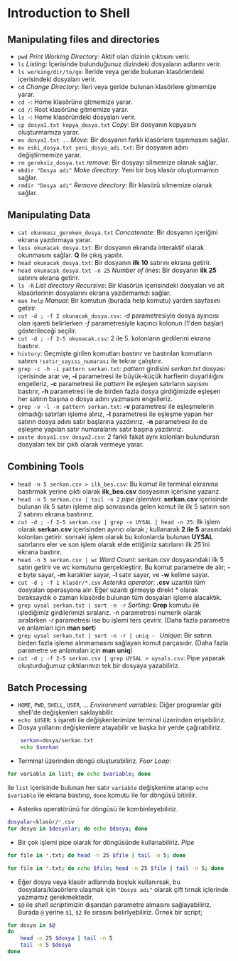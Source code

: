 # Introduction to Shell

## Manipulating files and directories

- `pwd` *Print Working Directory*: Aktif olan dizinin çıktısını verir.
- `ls` *Listing*: İçerisinde bulunduğunuz dizindeki dosyaların adlarını verir.
- `ls working/dir/to/go`: İleride veya geride bulunan klasörlerdeki içerisindeki dosyaları verir.
- `cd` *Change Directory*: İleri veya geride bulunan klasörlere gitmemize yarar.
- `cd ~`: Home klasörüne gitmemize yarar.
- `cd /`: Root klasörüne gitmemize yarar.
- `ls ~`: Home klasöründeki dosyaları verir.
- `cp dosya1.txt kopya_dosya.txt` *Copy*: Bir dosyanın kopyasını oluşturmamıza yarar.
- `mv dosya1.txt ..` *Move*: Bir dosyanın farklı klasörlere taşınmasını sağlar.
- `mv eski_dosya.txt yeni_dosya_adı.txt`: Bir dosyanın adını değiştirmemize yarar.
- `rm gereksiz_dosya.txt` *remove*: Bir dosyayı silmemize olanak sağlar.
- `mkdir "Dosya adı"` *Make directory*: Yeni bir boş klasör oluşturmamızı sağlar.
- `rmdir "Dosya adı"` *Remove directory*: Bir klasörü silmemize olanak sağlar.

## Manipulating Data

- `cat okunması_gereken_dosya.txt` *Concatenate*: Bir dosyanın içeriğini ekrana yazdırmaya yarar.
- `less okunacak_dosya.txt`: Bir dosyanın ekranda interaktif olarak okunmasını sağlar. **Q** ile çıkış yapılır.
- `head okunacak_dosya.txt`: Bir dosyanın **ilk 10** satırını ekrana getirir.
- `head okunacak_dosya.txt -n 25` *Number of lines*: Bir dosyanın **ilk 25** satırını ekrana getirir.
- `ls -R` *List directory Recursive*: Bir klasörün içerisindeki dosyaları ve alt klasörlerinin dosyalarını ekrana yazdırmamızı sağlar.
- `man help` *Manual*: Bir komutun (burada help komutu) yardım sayfasını getirir.
- `cut -d ; -f 2 okunacak_dosya.csv`: *-d* parametresiyle dosya ayırıcısı olan işareti belirlerken *-f* parametresiyle kaçıncı kolonun (1'den başlar) gösterileceği seçilir.
- `cut -d ; -f 2-5 okunacak.csv`: 2 ile 5. kolonların girdilerini ekrana bastırır.
- `history`: Geçmişte girilen komutları bastırır ve bastırılan komutların satırını `!satır_sayısı_numarası` ile tekrar çalıştırır.
- `grep -c -h -i pattern serkan.txt`: *pattern* girdisini *serkan.txt* dosyası içerisinde arar ve, **-i** parametresi ile büyük-küçük harflerin duyarlılığını engelleriz, **-c** parametresi ile *pattern* ile eşleşen satırların sayısını bastırır, **-h** parametresi ile de birden fazla dosya girdiğimizde eşleşen her satırın başına o dosya adını yazmasını engelleriz.
- `grep -v -l -n pattern serkan.txt`: **-v** parametresi ile eşleşmelerin olmadığı satırları işleme alırız, **-l** parametresi ile eşleşme yapan her satırın dosya adını satır başlarına yazdırırız, **-n** parametresi ile de eşleşme yapılan satır numaralarını satır başına yazdırırız.
- `paste dosya1.csv dosya2.csv`: 2 farklı fakat aynı kolonları bulunduran dosyaları tek bir çıktı olarak vermeye yarar.

## Combining Tools

- `head -n 5 serkan.csv > ilk_bes.csv`: Bu komut ile terminal ekranına bastırmak yerine çıktı olarak **ilk_bes.csv** dosyasının içerisine yazarız.
- `head -n 5 serkan.csv | tail -n 2` *pipe işlemleri*: **serkan.csv** içerisinde bulunan ilk 5 satırı işleme alıp sonrasında gelen komut ile ilk 5 satırın son 2 satırını ekrana bastırırız.
- `cut -d ; -f 2-5 serkan.csv | grep -v UYSAL | head -n 25`: Ilk işlem olarak **serkan.csv** içerisinden ayırıcı olarak *;* kullanarak **2 ile 5** arasındaki kolonları getirir. sonraki işlem olarak bu kolonlarda bulunan **UYSAL** satırlarını eler ve son işlem olarak elde ettiğimiz satırların ilk *25*'ini ekrana bastırır.
- `head -n 5 serkan.csv | wc` *Word Count*: serkan.csv dosyasındaki ilk 5 satırı getirir ve wc komutunu gerçekleştirir. Bu komut parametre de alır; **-c** byte sayar, **-m** karakter sayar, **-l** satır sayar, ve **-w** kelime sayar.
- `cut -d ; -f 1 klasör/*.csv` *Asteriks operator*: **.csv** uzantılı tüm dosyaları operasyona alır. Eğer uzantı girmeyip direkt * olarak bıraksaydık o zaman klasörde bulunan tüm dosyaları işleme alacaktık.
- `grep uysal serkan.txt | sort -n -r` *Sorting*: **Grep** komutu ile işlediğimiz girdilerimizi sıralarız. *-n* parametresi numerik olarak sıralarken *-r* parametresi ise bu işlemi ters çevirir. (Daha fazla parametre ve anlamları için **man sort**)
- `grep uysal serkan.txt | sort -n -r | uniq - ` *Unique*: Bir satırın birden fazla işleme alınmamasını sağlayan komut parçasıdır. (Daha fazla parametre ve anlamaları için **man uniq**)
- `cut -d ; -f 2-5 serkan.csv | grep UYSAL > uysals.csv`: Pipe yaparak oluşturduğumuz çıktılarımızı tek bir dosyaya yazabiliriz.

## Batch Processing

- `HOME`, `PWD`, `SHELL`, `USER`, ... *Environment variables*: Diğer programlar gibi shell'de değişkenleri saklayabilir.
- `echo $USER`: `$` işareti ile değişkenlerimize terminal üzerinden erişebiliriz.
- Dosya yollarını değişkenlere atayabilir ve başka bir yerde çağırabiliriz.

```bash
    serkan=dosya/serkan.txt
    echo $serkan
```

- Terminal üzerinden döngü oluşturabiliriz. *Foor Loop*:

```bash
for variable in list; do echo $variable; done
```

ile `list` içerisinde bulunan her satır `variable` değişkenine atanıp `echo $variable` ile ekrana bastırıp, `done` komutu ile for döngüsü bitirilir.

- Asteriks operatörünü for döngüsü ile kombinleyebiliriz.

```bash
dosyalar=klasör/*.csv
for dosya in $dosyalar; do echo $dosya; done
```

- Bir çok işlemi pipe olarak for döngüsünde kullanabiliriz. *Pipe*

```bash
for file in *.txt; do head -n 25 $file | tail -n 5; done
```

```bash
for file in *.txt; do echo $file; head -n 25 $file | tail -n 5; done
```

- Eğer dosya veya klasör adlarında boşluk kullanırsak, bu dosyalara/klasörlere ulaşmak için `"Dosya adı"` olarak çift tırnak içlerinde yazmamız gerekmektedir.
- `$@` ile *shell script*imizin dışarıdan parametre almasını sağlayabiliriz. Burada `@` yerine `$1`, `$2` ile sırasını belirlyebiliriz. Örnek bir script;

```bash
for dosya in $@
do
    head -n 25 $dosya | tail -n 5
    tail -n 5 $dosya
done
```
